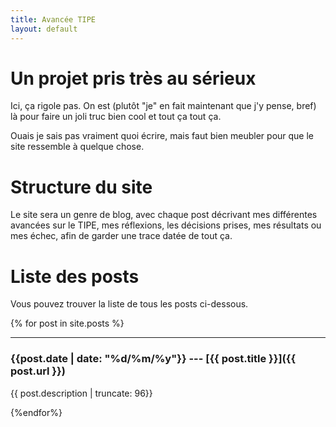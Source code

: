 ```yaml
---
title: Avancée TIPE
layout: default
---
```


# Un projet pris très au sérieux

Ici, ça rigole pas. On est (plutôt "je" en fait maintenant que j'y pense, bref)
là pour faire un joli truc bien cool et tout ça tout ça. 

Ouais je sais pas vraiment quoi écrire, mais faut bien meubler pour que le site
ressemble à quelque chose.


# Structure du site

Le site sera un genre de blog, avec chaque post décrivant mes différentes
avancées sur le TIPE, mes réflexions, les décisions prises, mes résultats ou 
mes échec, afin de garder une trace datée de tout ça.


# Liste des posts

Vous pouvez trouver la liste de tous les posts ci-dessous.

{% for post in site.posts %}

* * *

### {{post.date | date: "%d/%m/%y"}} --- [{{ post.title }}]({{ post.url }})
{{ post.description | truncate: 96}}


{%endfor%}

